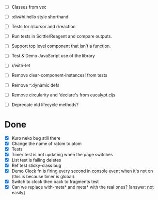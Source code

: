 - [ ] Classes from vec
- [ ] :div#hi.hello style shorthand
- [ ] Tests for r/cursor and r/reaction
- [ ] Run tests in Scittle/Reagent and compare outputs.
- [ ] Support top level component that isn't a function.
- [ ] Test & Demo JavaScript use of the library

- [ ] r/with-let
- [ ] Remove clear-component-instances! from tests
- [ ] Remove ^:dynamic defs
- [ ] Remove circularity and 'declare's from eucalypt.cljs
- [ ] Deprecate old lifecycle methods?

# Done

- [x] Kuro neko bug still there
- [x] Change the name of ratom to atom
- [x] Tests
- [x] Timer test is not updating when the page switches
- [x] List test is failing deletes
- [x] Ref test sticky-class bug
- [x] Demo Clock fn is firing every second in console event when it's not on (this is because timer is global).
- [x] Switch to clock then back to fragments test
- [x] Can we replace with-meta* and meta* with the real ones? [answer: not easily]
